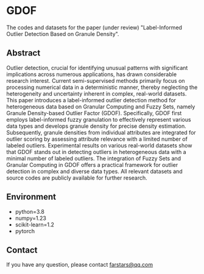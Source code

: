 # GDOF
The codes and datasets for the paper (under review) "Label-Informed Outlier Detection Based on Granule Density".

## Abstract
Outlier detection, crucial for identifying unusual patterns with significant implications across numerous applications, has drawn considerable research interest. Current semi-supervised methods primarily focus on processing numerical data in a deterministic manner, thereby neglecting the heterogeneity and uncertainty inherent in complex, real-world datasets. This paper introduces a label-informed outlier detection method for heterogeneous data based on Granular Computing and Fuzzy Sets, namely Granule Density-based Outlier Factor (GDOF). Specifically, GDOF first employs label-informed fuzzy granulation to effectively represent various data types and develops granule density for precise density estimation. Subsequently, granule densities from individual attributes are integrated for outlier scoring by assessing attribute relevance with a limited number of labeled outliers. Experimental results on various real-world datasets show that GDOF stands out in detecting outliers in heterogeneous data with a minimal number of labeled outliers. The integration of Fuzzy Sets and Granular Computing in GDOF offers a practical framework for outlier detection in complex and diverse data types. All relevant datasets and source codes are publicly available for further research.


## Environment
* python=3.8
* numpy=1.23
* scikit-learn=1.2
* pytorch

## Contact
If you have any question, please contact farstars@qq.com
